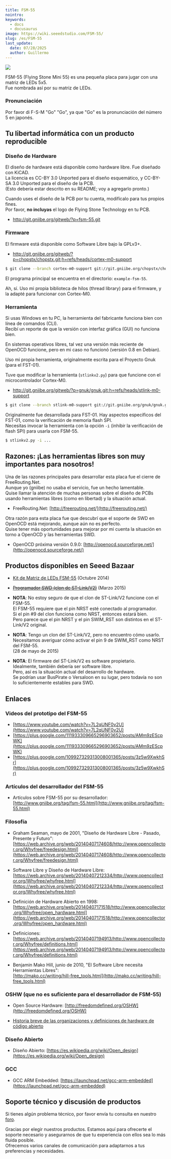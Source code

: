 ```yaml
---
title: FSM-55
nointro:
keywords:
  - docs
  - docusaurus
image: https://wiki.seeedstudio.com/FSM-55/
slug: /es/FSM-55
last_update:
  date: 07/28/2025
  author: Guillermo
---
```

![](https://files.seeedstudio.com/wiki/FSM-55/img/FSM-55_board.jpg)

FSM-55 (Flying Stone Mini 55) es una pequeña placa para jugar con una matriz de LEDs 5x5.  
Fue nombrada así por su matriz de LEDs.

###   Pronunciación

Por favor di F-S-M "Go" "Go", ya que "Go" es la pronunciación del número 5 en japonés.

##   Tu libertad informática con un producto reproducible

###   Diseño de Hardware

El diseño de hardware está disponible como hardware libre. Fue diseñado con KiCAD.  
La licencia es CC-BY 3.0 Unported para el diseño esquemático, y CC-BY-SA 3.0 Unported para el diseño de la PCB.  
(Esto debería estar descrito en su README; voy a agregarlo pronto.)

Cuando uses el diseño de la PCB por tu cuenta, modifícalo para tus propios fines.  
Por favor, **no incluyas** el logo de Flying Stone Technology en tu PCB.

*   http://git.gniibe.org/gitweb/?p=fsm-55.git

###   Firmware

El firmware está disponible como Software Libre bajo la GPLv3+.

*   http://git.gniibe.org/gitweb/?p=chopstx/chopstx.git;h=refs/heads/cortex-m0-support

```bash
$ git clone --branch cortex-m0-support git://git.gniibe.org/chopstx/chopstx.git
```

El programa principal se encuentra en el directorio: `example-fsm-55`.

Ah, sí. Uso mi propia biblioteca de hilos (thread library) para el firmware, y la adapté para funcionar con Cortex-M0.

###   Herramienta

Si usas Windows en tu PC, la herramienta del fabricante funciona bien con línea de comandos (CLI).  
Recibí un reporte de que la versión con interfaz gráfica (GUI) no funciona bien.

En sistemas operativos libres, tal vez una versión más reciente de OpenOCD funcione, pero en mi caso no funcionó (versión 0.8 en Debian).

Uso mi propia herramienta, originalmente escrita para el Proyecto Gnuk (para el FST-01).

Tuve que modificar la herramienta (`stlinkv2.py`) para que funcione con el microcontrolador Cortex-M0.

*   http://git.gniibe.org/gitweb/?p=gnuk/gnuk.git;h=refs/heads/stlink-m0-support

```bash
$ git clone --branch stlink-m0-support git://git.gniibe.org/gnuk/gnuk.git
```

Originalmente fue desarrollada para FST-01. Hay aspectos específicos del FST-01, como la verificación de memoria flash SPI.  
Necesitas invocar la herramienta con la opción `-i` (inhibir la verificación de flash SPI) para usarla con FSM-55.

```bash
$ stlinkv2.py -i ...
```

##   Razones: ¡Las herramientas libres son muy importantes para nosotros!

Una de las razones principales para desarrollar esta placa fue el cierre de FreeRouting.Net.  
Aunque yo (gniibe) no usaba el servicio, fue un hecho lamentable.  
Quise llamar la atención de muchas personas sobre el diseño de PCBs usando herramientas libres (como en libertad) y la situación actual.

*   FreeRouting.Net: [http://freerouting.net/](http://freerouting.net/)

Otra razón para esta placa fue que descubrí que el soporte de SWD en OpenOCD está mejorando, aunque aún no es perfecto.  
Quise tener más oportunidades para mejorar por mi cuenta la situación en torno a OpenOCD y las herramientas SWD.

*   OpenOCD próxima versión 0.9.0: [http://openocd.sourceforge.net/](http://openocd.sourceforge.net/)

##   Productos disponibles en Seeed Bazaar

*   [Kit de Matriz de LEDs FSM-55](https://www.seeedstudio.com/depot/FSM55-LED-Matrix-Display-p-2121.html) (Octubre 2014)

*   <s>[Programador SWD (clon de ST-Link/V2)](https://www.seeedstudio.com/depot/STLink-V2-for-STM8-STM32-interface-programmer-p-2297.html)</s> (Marzo 2015)

*   **NOTA**: No estoy seguro de que el clon de ST-Link/V2 funcione con el FSM-55.  
El FSM-55 requiere que el pin NRST esté conectado al programador.  
Si el pin #9 del clon funciona como NRST, entonces estará bien.  
Pero parece que el pin NRST y el pin SWIM_RST son distintos en el ST-Link/V2 original.

*   **NOTA**: Tengo un clon del ST-Link/V2, pero no encuentro cómo usarlo.  
Necesitamos averiguar cómo activar el pin 9 de SWIM_RST como NRST del FSM-55.  
(28 de mayo de 2015)

*   **NOTA**: El firmware del ST-Link/V2 es software propietario.  
Idealmente, también debería ser software libre.  
Pero, así es la situación actual del desarrollo de hardware.  
Se podrían usar BusPirate o Versaloon en su lugar, pero todavía no son lo suficientemente estables para SWD.

##   Enlaces

###   Videos del prototipo del FSM-55

*   [https://www.youtube.com/watch?v=7L2qUNF0v2U](https://www.youtube.com/watch?v=7L2qUNF0v2U)
*   [https://plus.google.com/111933309665296903652/posts/AMm9zEScpWK](https://plus.google.com/111933309665296903652/posts/AMm9zEScpWK)
*   [https://plus.google.com/109927329313008001365/posts/3z5w9XwkhSr](https://plus.google.com/109927329313008001365/posts/3z5w9XwkhSr)

###   Artículos del desarrollador del FSM-55

*   Artículos sobre FSM-55 por su desarrollador: [http://www.gniibe.org/tag/fsm-55.html](http://www.gniibe.org/tag/fsm-55.html)

###   Filosofía

*   Graham Seaman, mayo de 2001, "Diseño de Hardware Libre - Pasado, Presente y Futuro":  
[https://web.archive.org/web/20140407174608/http://www.opencollector.org/Whyfree/freedesign.html](https://web.archive.org/web/20140407174608/http://www.opencollector.org/Whyfree/freedesign.html)

*   Software Libre y Diseño de Hardware Libre:  
[https://web.archive.org/web/20140407212334/http://www.opencollector.org/Whyfree/whyfree.html](https://web.archive.org/web/20140407212334/http://www.opencollector.org/Whyfree/whyfree.html)

*   Definición de Hardware Abierto en 1998:  
[https://web.archive.org/web/20140407171518/http://www.opencollector.org/Whyfree/open_hardware.html](https://web.archive.org/web/20140407171518/http://www.opencollector.org/Whyfree/open_hardware.html)

*   Definiciones:  
[https://web.archive.org/web/20140407194913/http://www.opencollector.org/Whyfree/definitions.html](https://web.archive.org/web/20140407194913/http://www.opencollector.org/Whyfree/definitions.html)

*   Benjamin Mako Hill, junio de 2010, "El Software Libre necesita Herramientas Libres":  
[http://mako.cc/writing/hill-free_tools.html](http://mako.cc/writing/hill-free_tools.html)

###   OSHW (que no es suficiente para el desarrollador de FSM-55)

*   Open Source Hardware: [http://freedomdefined.org/OSHW](http://freedomdefined.org/OSHW)

*   [Historia breve de las organizaciones y definiciones de hardware de código abierto](http://www.oshwa.org/research/brief-history-of-open-source-hardware-organizations-and-definitions)

###   Diseño Abierto

*   Diseño Abierto: [https://es.wikipedia.org/wiki/Open_design](https://es.wikipedia.org/wiki/Open_design)

###   GCC

*   GCC ARM Embedded: [https://launchpad.net/gcc-arm-embedded](https://launchpad.net/gcc-arm-embedded)

##   Soporte técnico y discusión de productos

Si tienes algún problema técnico, por favor envía tu consulta en nuestro [foro](http://forum.seeedstudio.com/).

Gracias por elegir nuestros productos. Estamos aquí para ofrecerte el soporte necesario y asegurarnos de que tu experiencia con ellos sea lo más fluida posible.  
Ofrecemos varios canales de comunicación para adaptarnos a tus preferencias y necesidades.

<div class="button_tech_support_container">
<a href="https://forum.seeedstudio.com/" class="button_forum"></a> 
<a href="https://www.seeedstudio.com/contacts" class="button_email"></a>
</div>

<div class="button_tech_support_container">
<a href="https://discord.gg/eWkprNDMU7" class="button_discord"></a> 
<a href="https://github.com/Seeed-Studio/wiki-documents/discussions/69" class="button_discussion"></a>
</div>